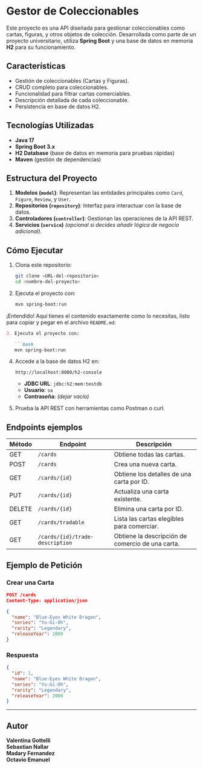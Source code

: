 # **Gestor de Coleccionables**

Este proyecto es una API diseñada para gestionar coleccionables como cartas, figuras, y otros objetos de colección. Desarrollada como parte de un proyecto universitario, utiliza **Spring Boot** y una base de datos en memoria **H2** para su funcionamiento.

## **Características**

- Gestión de coleccionables (Cartas y Figuras).
- CRUD completo para coleccionables.
- Funcionalidad para filtrar cartas comerciables.
- Descripción detallada de cada coleccionable.
- Persistencia en base de datos H2.

## **Tecnologías Utilizadas**

- **Java 17**
- **Spring Boot 3.x**
- **H2 Database** (base de datos en memoria para pruebas rápidas)
- **Maven** (gestión de dependencias)

## **Estructura del Proyecto**

1. **Modelos (`model`)**: Representan las entidades principales como `Card`, `Figure`, `Review`, y `User`.
2. **Repositorios (`repository`)**: Interfaz para interactuar con la base de datos.
3. **Controladores (`controller`)**: Gestionan las operaciones de la API REST.
4. **Servicios (`service`)** *(opcional si decides añadir lógica de negocio adicional)*.

## **Cómo Ejecutar**

1. Clona este repositorio:
   ```bash
   git clone <URL-del-repositorio>
   cd <nombre-del-proyecto>
3. Ejecuta el proyecto con:
   ```bash
   mvn spring-boot:run

¡Entendido! Aquí tienes el contenido exactamente como lo necesitas, listo para copiar y pegar en el archivo `README.md`:

```markdown
3. Ejecuta el proyecto con:

   ```bash
   mvn spring-boot:run
   ```

4. Accede a la base de datos H2 en:

    ```
   http://localhost:8080/h2-console
   ```

   - **JDBC URL**: `jdbc:h2:mem:testdb`
   - **Usuario**: `sa`
   - **Contraseña**: *(dejar vacío)*

5. Prueba la API REST con herramientas como Postman o curl.

## **Endpoints ejemplos**

| Método | Endpoint                     | Descripción                                |
|--------|-------------------------------|--------------------------------------------|
| GET    | `/cards`                     | Obtiene todas las cartas.                  |
| POST   | `/cards`                     | Crea una nueva carta.                      |
| GET    | `/cards/{id}`                | Obtiene los detalles de una carta por ID.  |
| PUT    | `/cards/{id}`                | Actualiza una carta existente.             |
| DELETE | `/cards/{id}`                | Elimina una carta por ID.                  |
| GET    | `/cards/tradable`            | Lista las cartas elegibles para comerciar. |
| GET    | `/cards/{id}/trade-description` | Obtiene la descripción de comercio de una carta. |

## **Ejemplo de Petición**

### **Crear una Carta**
```json
POST /cards
Content-Type: application/json

{
  "name": "Blue-Eyes White Dragon",
  "series": "Yu-Gi-Oh",
  "rarity": "Legendary",
  "releaseYear": 2000
}
```

### **Respuesta**
```json
{
  "id": 1,
  "name": "Blue-Eyes White Dragon",
  "series": "Yu-Gi-Oh",
  "rarity": "Legendary",
  "releaseYear": 2000
}
```

---

## **Autor**

**Valentina Gottelli**  
**Sebastian Nallar**  
**Madary  Fernandez**  
**Octavio Emanuel**  


